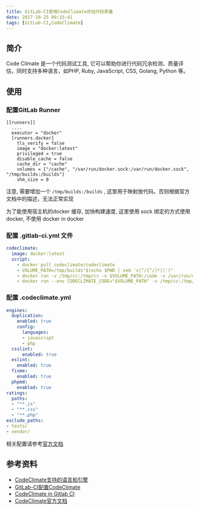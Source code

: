 ```yaml
---
title: GitLab-CI使用CodeClimate评估代码质量
date: 2017-10-25 09:33:41
tags: [GitLab-CI,CodeClimate]
---
```


## 简介

Code Climate 是一个代码测试工具, 它可以帮助你进行代码冗余检测、质量评估，同时支持多种语言，如PHP, Ruby, JavaScript, CSS, Golang, Python 等。


## 使用

### 配置GitLab Runner 

```
[[runners]]
  ....
  executor = "docker"
  [runners.docker]
    tls_verify = false
    image = "docker:latest"
    privileged = true
    disable_cache = false
    cache_dir = "cache"
    volumes = ["/cache", "/var/run/docker.sock:/var/run/docker.sock", "/tmp/builds:/builds"]
    shm_size = 0
```

注意, 需要增加一个 `/tmp/builds:/builds` , 这里用于映射放代码。否则根据官方文档中的描述，无法正常实现

为了能使用宿主机的docker 缓存, 加快构建速度, 这里使用 sock 绑定的方式使用docker, 不使用 docker in docker 


### 配置 .gitlab-ci.yml 文件

```YAML
codeclimate:
  image: docker:latest
  script:
    - docker pull codeclimate/codeclimate
    - VOLUME_PATH=/tmp/builds"$(echo $PWD | sed 's|^/[^/]*||')"
    - docker run -v /tmp/cc:/tmp/cc -v $VOLUME_PATH:/code -v /var/run/docker.sock:/var/run/docker.sock codeclimate/codeclimate validate-config
    - docker run --env CODECLIMATE_CODE="$VOLUME_PATH" -v /tmp/cc:/tmp/cc -v $VOLUME_PATH:/code -v /var/run/docker.sock:/var/run/docker.sock codeclimate/codeclimate analyze -f text    
```

### 配置 .codeclimate.yml

```YAML
engines:
  duplication:
    enabled: true
    config:
      languages:
      - javascript
      - php
  csslint:
      enabled: true
  eslint:
    enabled: true
  fixme:
    enabled: true
  phpmd:
    enabled: true
ratings:
  paths:
  - "**.js"
  - "**.css"
  - "**.php"
exclude_paths:
- tests/
- vendor/

```

相关配置请参考[官方文档](https://docs.codeclimate.com/docs)

## 参考资料

+ [CodeClimate支持的语言和引擎](https://docs.codeclimate.com/docs/list-of-engines)
+ [GitLab-CI配置CodeClimate](https://docs.codeclimate.com/docs/list-of-engines)
+ [CodeClimate in Gitlab CI](https://blog.buzzell.io/codeclimate-in-gitlab-ci/)
+ [CodeClimate官方文档](https://docs.codeclimate.com/docs)